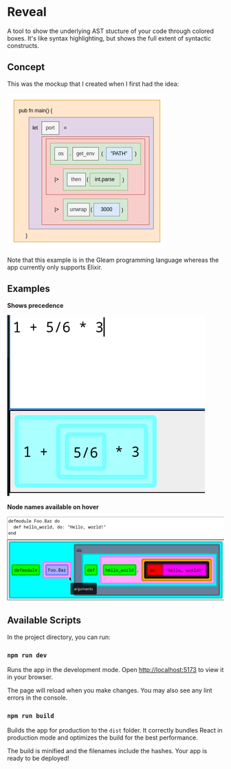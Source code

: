 # Reveal

A tool to show the underlying AST stucture of your code through colored boxes.  It's like syntax highlighting, but shows the full extent of syntactic constructs.

## Concept

This was the mockup that I created when I first had the idea:

![Code shown with colored boxes around sections of code that represent AST nodes](images/concept.png)

Note that this example is in the Gleam programming language whereas the app currently only supports Elixir.

## Examples

**Shows precedence**

![An example of Reveal showing the precedence of binary operators](images/arithmetic.png)

**Node names available on hover**

![An example of Reveal showing the label "arguments" on a box around a module's name in a defmodule expression](images/module.png)

## Available Scripts

In the project directory, you can run:

### `npm run dev`

Runs the app in the development mode.  Open [http://localhost:5173](http://localhost:5173) to view it in your browser.

The page will reload when you make changes.  You may also see any lint errors in the console.

### `npm run build`

Builds the app for production to the `dist` folder.  It correctly bundles React in production mode and optimizes the build for the best performance.

The build is minified and the filenames include the hashes.  Your app is ready to be deployed!
